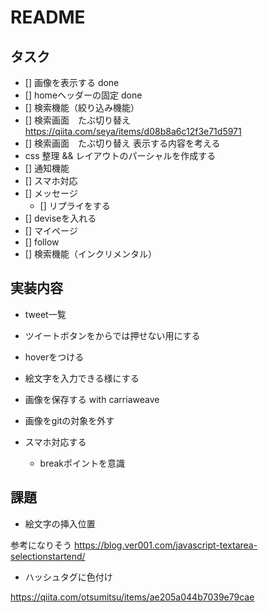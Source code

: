 # README


## タスク

- [] 画像を表示する done
- [] homeヘッダーの固定 done
- [] 検索機能（絞り込み機能）
- [] 検索画面　たぶ切り替え https://qiita.com/seya/items/d08b8a6c12f3e71d5971
- [] 検索画面　たぶ切り替え  表示する内容を考える
- css 整理 && レイアウトのパーシャルを作成する
- [] 通知機能
- [] スマホ対応
- [] メッセージ
  - [] リプライをする
- [] deviseを入れる
- [] マイページ
- [] follow
- [] 検索機能（インクリメンタル）
## 実装内容

- tweet一覧
- ツイートボタンをからでは押せない用にする
- hoverをつける

- 絵文字を入力できる様にする

- 画像を保存する with carriaweave

- 画像をgitの対象を外す

- スマホ対応する
  - breakポイントを意識


## 課題

- 絵文字の挿入位置

参考になりそう
https://blog.ver001.com/javascript-textarea-selectionstartend/

- ハッシュタグに色付け

https://qiita.com/otsumitsu/items/ae205a044b7039e79cae